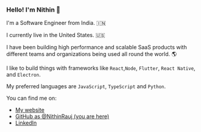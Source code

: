 ### Hello! I'm Nithin 👋

I'm a Software Engineer from India. 🇮🇳

I currently live in the United States. 🇺🇸

I have been building high performance and scalable SaaS products with different teams and organizations being used all round the world. 🌎

I like to build things with frameworks like ```React```,```Node```, ```Flutter```, ```React Native```, and ```Electron```.

My preferred languages are  ```JavaScript```, ```TypeScript``` and ```Python```.

You can find me on:

* [My website](https://portfolio-nithinrauj.vercel.app/)
* [GitHub as @NithinRauj (you are here)](https://github.com/NithinRauj)
* [LinkedIn](https://www.linkedin.com/in/nithinrauj1712/)
